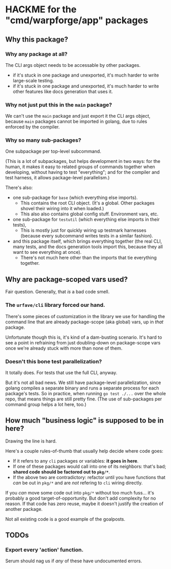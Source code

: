 HACKME for the "cmd/warpforge/app" packages
===========================================

Why this package?
-----------------

### Why any package at all?

The CLI args object needs to be accessable by other packages.

- if it's stuck in one package and unexported, it's much harder to write large-scale testing.
- if it's stuck in one package and unexported, it's much harder to write other features like docs generation that uses it.

### Why not just put this in the `main` package?

We can't use the `main` package and just export it the CLI args object,
because `main` packages cannot be imported in golang, due to rules enforced by the compiler.

### Why so many sub-packages?

One subpackage per top-level subcommand.

(This is a lot of subpackages, but helps development in two ways:
for the human, it makes it easy to related groups of commands together when developing, without having to test "everything";
and for the compiler and test harness, it allows package-level parallelism.)

There's also:

- one sub-package for `base` (which everything else imports).
	- This contains the root CLI object.  (It's a global.  Other packages shovel their wiring into it when loaded.)
	- This also also contains global config stuff.  Environment vars, etc.
- one sub-package for `testutil` (which everything else imports in their tests),
	- This is mostly just for quickly wiring up testmark harnesses (because every subcommand writes tests in a similar fashion).
- and this package itself, which brings everything together (the real CLI, many tests, and the docs generation tools import this, because they all want to see everything at once).
	- There's not much here other than the imports that tie everything together.



Why are package-scoped vars used?
---------------------------------

Fair question.  Generally, that _is_ a bad code smell.

### The `urfave/cli` library forced our hand.

There's some pieces of customization in the library we use for handling the command line that are already package-scope (aka global) vars,
up in _that_ package.

Unfortunate though this is, it's kind of a dam-busting scenario.
It's hard to see a point in refraining from just doubling-down on package-scope vars once we're already stuck with more than none of them.

### Doesn't this bone test parallelization?

It totally does.  For tests that use the full CLI, anyway.

But it's not all bad news.
We still have package-level parallelization,
since golang compiles a separate binary and runs a separate process for each package's tests.
So in practice, when running `go test ./...` over the whole repo, that means things are still pretty fine.
(The use of sub-packages per command group helps a lot here, too.)



How much "business logic" is supposed to be in here?
----------------------------------------------------

Drawing the line is hard.

Here's a couple rules-of-thumb that usually help decide where code goes:

- If it refers to any `cli` packages or variables: **it goes in here**.
- If one of these packages would call into one of its neighbors: that's bad; **shared code should be factored out to `pkg/*`**.
- If the above two are contradictory: refactor until you have functions that *can* be out in `pkg/*` and are *not* refering to `cli` wiring directly.

If you *can* move some code out into `pkg/*` without too much fuss... it's probably a good target-of-opportunity.
But don't add complexity for no reason.
If that code has zero reuse, maybe it doesn't justify the creation of another package.

Not all existing code is a good example of the goalposts.



TODOs
-----

### Export every 'action' function.

Serum should nag us if _any_ of these have undocumented errors.
